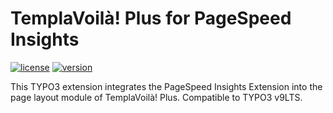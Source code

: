 TemplaVoilà! Plus for PageSpeed Insights
========================================

[![license](https://img.shields.io/github/license/extrameile/em_tvplus_pagespeedinsights.svg)](https://www.gnu.org/licenses/old-licenses/gpl-2.0-standalone.html)
[![version](https://img.shields.io/badge/TER_version-0.1.0-green.svg)](https://extensions.typo3.org/extension/em_tvplus_pagespeedinsights/)

This TYPO3 extension integrates the PageSpeed Insights Extension into the page layout module of TemplaVoilà! Plus.
Compatible to TYPO3 v9LTS.
